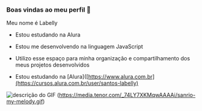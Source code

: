 ### Boas vindas ao meu perfil 🩷
Meu nome é Labelly
- Estou estudando na Alura
  
- Estou me desenvolvendo na linguagem JavaScript
  
- Utilizo esse espaço para minha organização e compartilhamento dos meus projetos desenvolvidos
  
- Estou estudando na [Alura]([https://www.alura.com.br](https://cursos.alura.com.br/user/santos-labelly)
  
![descrição do GIF](https://media.tenor.com/NmX0M5INgygAAAAi/hello-kitty.gif) (https://media.tenor.com/_74LY7XKMqwAAAAi/sanrio-my-melody.gif)
